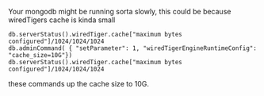 Your mongodb might be running sorta slowly, this could be because wiredTigers cache is kinda small


```
db.serverStatus().wiredTiger.cache["maximum bytes configured"]/1024/1024/1024
db.adminCommand( { "setParameter": 1, "wiredTigerEngineRuntimeConfig": "cache_size=10G"})
db.serverStatus().wiredTiger.cache["maximum bytes configured"]/1024/1024/1024
```
these commands up the cache size to 10G.
